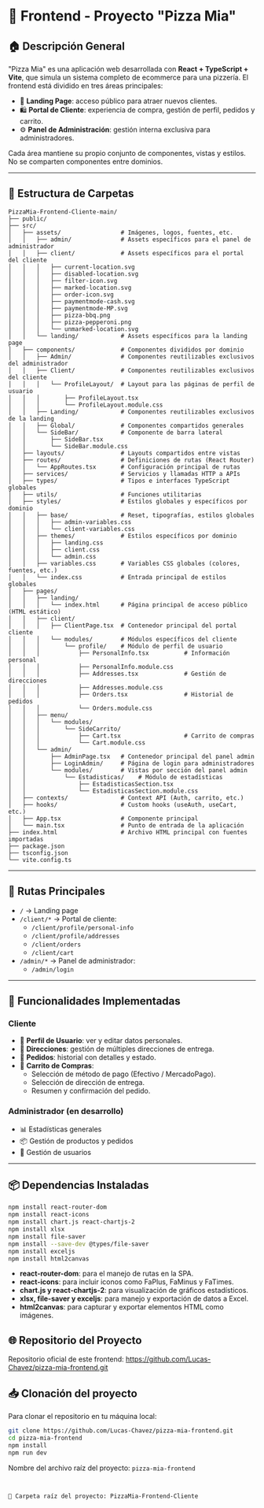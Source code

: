 # 🍕 Frontend - Proyecto "Pizza Mia"

## 🏠 Descripción General

"Pizza Mia" es una aplicación web desarrollada con **React + TypeScript + Vite**, que simula un sistema completo de ecommerce para una pizzería. El frontend está dividido en tres áreas principales:

- 🎯 **Landing Page**: acceso público para atraer nuevos clientes.
- 🛍️ **Portal de Cliente**: experiencia de compra, gestión de perfil, pedidos y carrito.
- ⚙️ **Panel de Administración**: gestión interna exclusiva para administradores.

Cada área mantiene su propio conjunto de componentes, vistas y estilos. No se comparten componentes entre dominios.

---

## 📁 Estructura de Carpetas

```
PizzaMia-Frontend-Cliente-main/
├── public/
├── src/
│   ├── assets/                 # Imágenes, logos, fuentes, etc.
│   │   ├── admin/              # Assets específicos para el panel de administrador
│   │   ├── client/             # Assets específicos para el portal del cliente
│   │   │   ├── current-location.svg
│   │   │   ├── disabled-location.svg
│   │   │   ├── filter-icon.svg
│   │   │   ├── marked-location.svg
│   │   │   ├── order-icon.svg
│   │   │   ├── paymentmode-cash.svg
│   │   │   ├── paymentmode-MP.svg
│   │   │   ├── pizza-bbq.png
│   │   │   ├── pizza-pepperoni.png
│   │   │   └── unmarked-location.svg
│   │   └── landing/            # Assets específicos para la landing page
│   ├── components/             # Componentes divididos por dominio
│   │   ├── Admin/              # Componentes reutilizables exclusivos del administrador
│   │   ├── Client/             # Componentes reutilizables exclusivos del cliente
│   │   │   └── ProfileLayout/  # Layout para las páginas de perfil de usuario
│   │   │       ├── ProfileLayout.tsx
│   │   │       └── ProfileLayout.module.css
│   │   ├── Landing/            # Componentes reutilizables exclusivos de la landing
│   │   ├── Global/             # Componentes compartidos generales
│   │   └── SideBar/            # Componente de barra lateral
│   │       ├── SideBar.tsx
│   │       └── SideBar.module.css
│   ├── layouts/                # Layouts compartidos entre vistas
│   ├── routes/                 # Definiciones de rutas (React Router)
│   │   └── AppRoutes.tsx       # Configuración principal de rutas
│   ├── services/               # Servicios y llamadas HTTP a APIs
│   ├── types/                  # Tipos e interfaces TypeScript globales
│   ├── utils/                  # Funciones utilitarias
│   ├── styles/                 # Estilos globales y específicos por dominio
│   │   ├── base/               # Reset, tipografías, estilos globales
│   │   │   ├── admin-variables.css
│   │   │   └── client-variables.css
│   │   ├── themes/             # Estilos específicos por dominio
│   │   │   ├── landing.css
│   │   │   ├── client.css
│   │   │   └── admin.css
│   │   ├── variables.css       # Variables CSS globales (colores, fuentes, etc.)
│   │   └── index.css           # Entrada principal de estilos globales
│   ├── pages/
│   │   ├── landing/
│   │   │   └── index.html      # Página principal de acceso público (HTML estático)
│   │   ├── client/
│   │   │   ├── ClientPage.tsx  # Contenedor principal del portal cliente
│   │   │   └── modules/        # Módulos específicos del cliente
│   │   │       └── profile/    # Módulo de perfil de usuario
│   │   │           ├── PersonalInfo.tsx          # Información personal
│   │   │           ├── PersonalInfo.module.css
│   │   │           ├── Addresses.tsx             # Gestión de direcciones
│   │   │           ├── Addresses.module.css
│   │   │           ├── Orders.tsx                # Historial de pedidos
│   │   │           └── Orders.module.css
│   │   ├── menu/
│   │   │   └── modules/
│   │   │       └── SideCarrito/
│   │   │           ├── Cart.tsx                  # Carrito de compras
│   │   │           └── Cart.module.css
│   │   └── admin/
│   │       ├── AdminPage.tsx   # Contenedor principal del panel admin
│   │       ├── LoginAdmin/     # Página de login para administradores
│   │       └── modules/        # Vistas por sección del panel admin
│   │           └── Estadisticas/    # Módulo de estadísticas
│   │               ├── EstadisticasSection.tsx
│   │               └── EstadisticasSection.module.css
│   ├── contexts/               # Context API (Auth, carrito, etc.)
│   ├── hooks/                  # Custom hooks (useAuth, useCart, etc.)
│   ├── App.tsx                 # Componente principal
│   └── main.tsx                # Punto de entrada de la aplicación
├── index.html                  # Archivo HTML principal con fuentes importadas
├── package.json
├── tsconfig.json
└── vite.config.ts
```

---

## 🔀 Rutas Principales

- `/` → Landing page
- `/client/*` → Portal de cliente:
  - `/client/profile/personal-info`
  - `/client/profile/addresses`
  - `/client/orders`
  - `/client/cart`
- `/admin/*` → Panel de administrador:
  - `/admin/login`

---

## 🧩 Funcionalidades Implementadas

### Cliente
- 👤 **Perfil de Usuario**: ver y editar datos personales.
- 📍 **Direcciones**: gestión de múltiples direcciones de entrega.
- 🧾 **Pedidos**: historial con detalles y estado.
- 🛒 **Carrito de Compras**:
  - Selección de método de pago (Efectivo / MercadoPago).
  - Selección de dirección de entrega.
  - Resumen y confirmación del pedido.

### Administrador (en desarrollo)
- 📊 Estadísticas generales
- 📦 Gestión de productos y pedidos
- 👥 Gestión de usuarios

---

## 📦 Dependencias Instaladas

```bash
npm install react-router-dom
npm install react-icons
npm install chart.js react-chartjs-2
npm install xlsx
npm install file-saver
npm install --save-dev @types/file-saver
npm install exceljs 
npm install html2canvas
```

-   **react-router-dom**: para el manejo de rutas en la SPA.
-   **react-icons**: para incluir iconos como FaPlus, FaMinus y FaTimes.
-   **chart.js y react-chartjs-2**: para visualización de gráficos estadísticos.
-   **xlsx, file-saver y exceljs**: para manejo y exportación de datos a Excel.
-   **html2canvas**: para capturar y exportar elementos HTML como imágenes.

## 🌐 Repositorio del Proyecto

Repositorio oficial de este frontend: https://github.com/Lucas-Chavez/pizza-mia-frontend.git

## 📥 Clonación del proyecto

Para clonar el repositorio en tu máquina local:

```bash
git clone https://github.com/Lucas-Chavez/pizza-mia-frontend.git
cd pizza-mia-frontend
npm install
npm run dev
```
Nombre del archivo raíz del proyecto: `pizza-mia-frontend`

```


📁 Carpeta raíz del proyecto: PizzaMia-Frontend-Cliente

